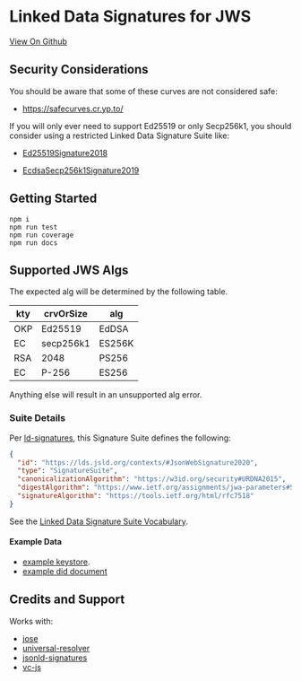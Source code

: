 # Linked Data Signatures for JWS

[View On Github](https://github.com/transmute-industries/lds-jws2020)

## Security Considerations

You should be aware that some of these curves are not considered safe:

- https://safecurves.cr.yp.to/

If you will only ever need to support Ed25519 or only Secp256k1, you should consider using a restricted Linked Data Signature Suite like:

- [Ed25519Signature2018](https://github.com/digitalbazaar/jsonld-signatures/blob/master/lib/suites/Ed25519Signature2018.js)

- [EcdsaSecp256k1Signature2019](https://github.com/decentralized-identity/lds-ecdsa-secp256k1-2019.js)


## Getting Started

```
npm i
npm run test
npm run coverage
npm run docs
```

## Supported JWS Algs

The expected alg will be determined by the following table.

| kty | crvOrSize | alg    |
| --- | --------- | ------ |
| OKP | Ed25519   | EdDSA  |
| EC  | secp256k1 | ES256K |
| RSA | 2048      | PS256  |
| EC  | P-256     | ES256  |

Anything else will result in an unsupported alg error.

### Suite Details

Per [ld-signatures](https://w3c-dvcg.github.io/ld-signatures/#signature-suites), this Signature Suite defines the following:

```json
{
  "id": "https://lds.jsld.org/contexts/#JsonWebSignature2020",
  "type": "SignatureSuite",
  "canonicalizationAlgorithm": "https://w3id.org/security#URDNA2015",
  "digestAlgorithm": "https://www.ietf.org/assignments/jwa-parameters#SHA256",
  "signatureAlgorithm": "https://tools.ietf.org/html/rfc7518"
}
```

See the [Linked Data Signature Suite Vocabulary](https://lds.jsld.org/contexts/).

#### Example Data

- [example keystore](./example/didDocJwks.json).
- [example did document](./example/didDoc.json)

## Credits and Support

Works with:

- [jose](https://github.com/panva/jose)
- [universal-resolver](https://github.com/decentralized-identity/universal-resolver)
- [jsonld-signatures](https://github.com/digitalbazaar/jsonld-signatures)
- [vc-js](https://github.com/digitalbazaar/vc-js)
